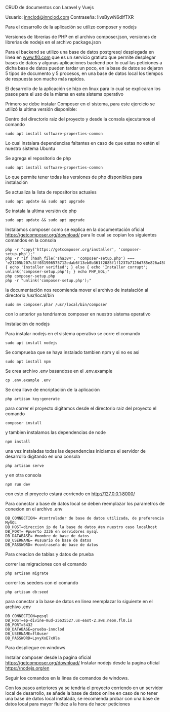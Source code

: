 CRUD de documentos con Laravel y Vuejs

Usuario: innclod@innclod.com
Contraseña: !ivsBywN6d!fTXR

Para el desarrollo de la aplicación se utilizo composer y nodejs

Versiones de librerias de PHP en el archivo composer.json, versiones de librerias de nodejs en el archivo package.json

Para el backend se utilizo una base de datos postgresql desplegada en linea en www.fl0.com que es un servicio gratiuto que permite desplegar bases de datos y algunas aplicaciones backend por lo cual las peticiones a dicha base de datos pueden tardar un poco, en la base de datos se dejaron 5 tipos de documento y 5 procesos, en una base de datos local los tiempos de respuesta son mucho más rapidos.

El desarrollo de la aplicación se hizo en linux para lo cual se explicaran los pasos para el uso de la misma en este sistema operativo

Primero se debe instalar Composer en el sistema, para este ejercicio se utilizó la ultima versión disponible:

Dentro del directorio raiz del proyecto y desde la consola ejecutamos el comando

    sudo apt install software-properties-common

Lo cual instalara dependencias faltantes en caso de que estas no estén el nuestro sistema Ubuntu

Se agrega el repositorio de php 

    sudo apt install software-properties-common

Lo que permite tener todas las versiones de php disponibles para instalación

Se actualiza la lista de repositorios actuales

    sudo apt update && sudo apt upgrade

Se instala la ultima versión de php 

    sudo apt update && sudo apt upgrade

Instalamos composer como se explica en la documentación oficial
https://getcomposer.org/download/
para lo cual se copian los siguientes comandos en la consola

    php -r "copy('https://getcomposer.org/installer', 'composer-setup.php');"
    php -r "if (hash_file('sha384', 'composer-setup.php') === 'e21205b207c3ff031906575712edab6f13eb0b361f2085f1f1237b7126d785e826a450292b6cfd1d64d92e6563bbde02') { echo 'Installer verified'; } else { echo 'Installer corrupt'; unlink('composer-setup.php'); } echo PHP_EOL;"
    php composer-setup.php
    php -r "unlink('composer-setup.php');"

la documentación nos recomienda mover el archivo de instalación al directorio /usr/local/bin

    sudo mv composer.phar /usr/local/bin/composer

con lo anterior ya tendriamos composer en nuestro sistema operativo

Instalación de nodejs

Para instalar nodejs en el sistema operativo se corre el comando

    sudo apt install nodejs

Se comprueba que se haya instalado tambien npm y si no es asi 

    sudo apt install npm

Se crea archivo .env basandose en el .env.example

    cp .env.example .env

Se crea llave de encriptación de la aplicación

    php artisan key:generate

para correr el proyecto digitamos desde el directorio raiz del proyecto el comando

    composer install

y tambien instalamos las dependencias de node

    npm install

una vez instaladas todas las dependencias iniciamos el servidor de desarrollo digitando en una consola

    php artisan serve

y en otra consola

    npm run dev

con esto el proyecto estará corriendo en http://127.0.0.1:8000/

Para conectar a base de datos local se deben reemplazar los parametros de conexion en el archivo .env

    DB_CONNECTION= #controlador de base de datos utilizada, de preferencia MySQL
    DB_HOST=direccion ip de la base de datos #en nuestro caso localhost
    DB_PORT= #puerto 3336 en servidores mysql
    DB_DATABASE= #nombre de base de datos
    DB_USERNAME= #usuario de base de datos
    DB_PASSWORD= #contraseña de base de datos

Para creacion de tablas y datos de prueba

correr las migraciones con el comando

    php artisan migrate

correr los seeders con el comando

    php artisan db:seed

para conectar a la base de datos en linea reemplazar lo siguiente en el archivo .env

    DB_CONNECTION=pgsql
    DB_HOST=ep-divine-mud-25635527.us-east-2.aws.neon.fl0.io
    DB_PORT=5432
    DB_DATABASE=prueba-innclod
    DB_USERNAME=fl0user
    DB_PASSWORD=LpvyXoE7x0la

Para despliegue en windows

Instalar composer desde la pagina oficial https://getcomposer.org/download/
Instalar nodejs desde la pagina oficial https://nodejs.org/en

Seguir los comandos en la linea de comandos de windows.


Con los pasos anteriores ya se tendria el proyecto corriendo en un servidor local de desarrollo, se añade la base de datos online en caso de no tener una base de datos local instalada, se recomienda probar con una base de datos local para mayor fluidez a la hora de hacer peticiones




